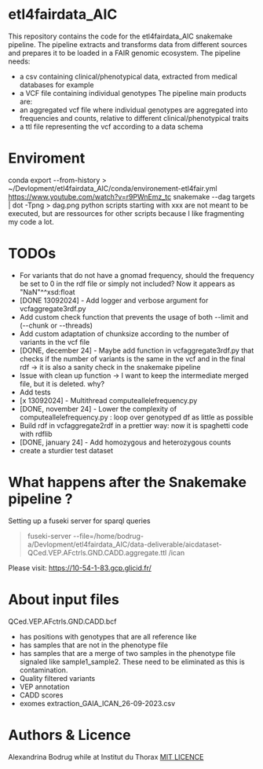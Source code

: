 # etl4fairdata_AIC
This repository contains the code for the etl4fairdata_AIC snakemake pipeline. 
The pipeline extracts and transforms data from different sources and prepares it to be loaded in a FAIR genomic ecosystem.
The pipeline needs:
- a csv containing clinical/phenotypical data, extracted from medical databases for example
- a VCF file containing individual genotypes
The pipeline main products are:
- an aggregated vcf file where individual genotypes are aggregated into frequencies and counts, relative to different clinical/phenotypical traits
- a ttl file representing the vcf according to a data schema

# Enviroment
 conda export --from-history > ~/Devlopment/etl4fairdata_AIC/conda/environement-etl4fair.yml
 https://www.youtube.com/watch?v=r9PWnEmz_tc
 snakemake --dag targets | dot -Tpng > dag.png
 python scripts starting with xxx are not meant to be executed, but are ressources for other scripts because I like fragmenting my code a lot.

# TODOs
- For variants that do not have a gnomad frequency, should the frequency be set to 0 in the rdf file or simply not included? Now it appears as "NaN"^^xsd:float
- [DONE 13092024] - Add logger and verbose argument for vcfaggregate3rdf.py 
- Add custom check function that prevents the usage of both --limit and (--chunk or --threads)
- Add custom adaptation of chunksize according to the number of variants in the vcf file
- [DONE, december 24] - Maybe add function in vcfaggregate3rdf.py that checks if the number of variants is the same in the vcf and in the final rdf -> it is also a sanity check in the snakemake pipeline
- Issue with clean up function -> I want to keep the intermediate merged file, but it is deleted. why?
- Add tests
- [x 13092024] - Multithread computeallelefrequency.py
- [DONE, november 24] - Lower the complexity of computeallelefrequency.py : loop over genotyped df as little
as possible
- Build rdf in vcfaggregate2rdf in a prettier way: now it is spaghetti code with rdflib
- [DONE, january 24] - Add homozygous and heterozygous counts
- create a sturdier test dataset

# What happens after the Snakemake pipeline ?
Setting up a fuseki server for sparql queries
>fuseki-server --file=/home/bodrug-a/Devlopment/etl4fairdata_AIC/data-deliverable/aicdataset-QCed.VEP.AFctrls.GND.CADD.aggregate.ttl /ican

Please visit: https://10-54-1-83.gcp.glicid.fr/

# About input files 
QCed.VEP.AFctrls.GND.CADD.bcf 
- has positions with genotypes that are all reference like
- has samples that are not in the phenotype file
- has samples that are a merge of two samples in the phenotype file
signaled like sample1_sample2. These need to be eliminated as this is
contamination.
- Quality filtered variants
- VEP annotation
- CADD scores
- exomes
extraction_GAIA_ICAN_26-09-2023.csv

 # Authors & Licence
 Alexandrina Bodrug while at Institut du Thorax
[MIT LICENCE](LICENCE)